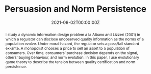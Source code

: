 ---
title: "Persuasion and Norm Persistence"

# Authors. Comma separated list, e.g. `["Bob Smith", "David Jones"]`.
authors: 
  -admin
  
date: '2021-08-02T00:00:00Z'
doi: ''

# Publication type.
# Legend:
# 0 = Uncategorized
# 1 = Conference proceedings
# 2 = Journal
# 3 = Work in progress
# 4 = Technical report
# 5 = Book
# 6 = Book chapter
publication_types: ["3"]

# Presentation name and optional abbreviated version.
presentations: [
  { name: "SGPE 2024", location = "Crieff, January 2024" },
  { name: "Royal Economic Society 2024", location = "Belfast, March 2024" },
  { name: "GAMES 2024", location = "Beijing, August 2024" }
]

# Abstract and optional shortened version.
abstract: "I study a dynamic information design problem à la Albano and Lizzeri (2001) in which a regulator can disclose unobserved quality information as the norms of a population evolve. Under moral hazard, the regulator sets a pass/fail standard ex-ante. A monopolist chooses a price to sell an asset to a population of consumers. Over time, consumers’ purchase decision depends on the signal, others' buying behaviour, and norm evolution. In this paper, I use evolutionary game theory to describe the tension between quality certification and norm persistence."

# Summary. An optional shortened abstract.
summary: How does persuasion affect social norms? Under which conditions does it improve consumer welfare?

# Tags
tags: []

# Is this a selected publication? (true/false)
featured: true

# Links (optional).
url_pdf: ''
url_preprint: ''
url_code: ''
url_dataset: ''
url_project: ''
url_slides: ''
url_video: ''
url_poster: 'static/uploads/RES_Poster_2024__CEPR_.pdf'
url_source: ''

---